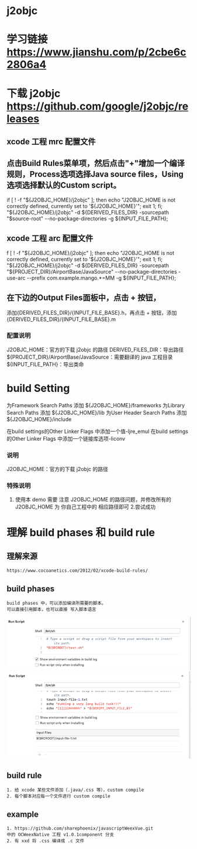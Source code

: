 # j2objc

#   学习链接 https://www.jianshu.com/p/2cbe6c2806a4
#   下载 j2objc https://github.com/google/j2objc/releases

## xcode 工程 mrc 配置文件
## 点击Build Rules菜单项，然后点击"+"增加一个编译规则，Process选项选择Java source files，Using选项选择默认的Custom script。

if [ ! -f "${J2OBJC_HOME}/j2objc" ]; then echo "J2OBJC_HOME is not correctly defined, currently set to '${J2OBJC_HOME}'"; exit 1; fi;
"${J2OBJC_HOME}/j2objc" -d ${DERIVED_FILES_DIR} -sourcepath "$source-root" --no-package-directories -g ${INPUT_FILE_PATH};

## xcode 工程 arc 配置文件
f [ ! -f "${J2OBJC_HOME}/j2objc" ]; then echo "J2OBJC_HOME is not correctly defined, currently set to '${J2OBJC_HOME}'"; exit 1; fi;
"${J2OBJC_HOME}/j2objc" -d ${DERIVED_FILES_DIR} -sourcepath "${PROJECT_DIR}/AirportBase/JavaSource" --no-package-directories -use-arc --prefix com.example.mango.*=MM -g ${INPUT_FILE_PATH};

## 在下边的Output Files面板中，点击 + 按钮，
添加{DERIVED_FILES_DIR}/{INPUT_FILE_BASE}.h，再点击 + 按钮，添加{DERIVED_FILES_DIR}/{INPUT_FILE_BASE}.m

### 配置说明
J2OBJC_HOME：官方的下载 j2objc 的路径
DERIVED_FILES_DIR：导出路径
${PROJECT_DIR}/AirportBase/JavaSource：需要翻译的 java 工程目录
${INPUT_FILE_PATH}：导出类命

# build Setting 
为Framework Search Paths 添加 ${J2OBJC_HOME}/frameworks
为Library Search Paths 添加 ${J2OBJC_HOME}/lib
为User Header Search Paths 添加 ${J2OBJC_HOME}/include

在build settings的Other Linker Flags 中添加一个值-ljre_emul
在build settings的Other Linker Flags 中添加一个链接库选项-liconv
### 说明
J2OBJC_HOME：官方的下载 j2objc 的路径

### 特殊说明
1. 使用本 demo 需要 注意 J2OBJC_HOME 的路径问题，并修改所有的 J2OBJC_HOME 为 你自己工程中的 相应路径即可
2.尝试成功

#   理解 build phases 和 build rule
##  理解来源
    https://www.cocoanetics.com/2012/02/xcode-build-rules/
##  build phases
    build phases 中，可以添加编译所需要的脚本。
    可以直接引用脚本，也可以直接 写入脚本语言

![](./image/01.png)
![](./image/02.png)

##  build rule 
    1. 给 xcode 某些文件添加（.java/.css 等），custom compile
    2. 每个脚本对应每一个文件进行 custom compile
## example
    1. https://github.com/sharephoenix/javascriptWeexVue.git
    中的 OCWeexNative 工程 v1.0.1component 分支
    2. 有 xxd 将 .css 编译成 .c 文件
